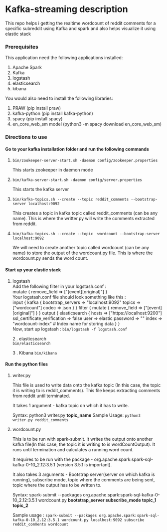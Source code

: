 # Kafka-streaming description

This repo helps i getting the realtime wordcount of reddit comments for a specific subreddit using Kafka and spark and also helps visualize it using elastic stack

  

### Prerequisites

This application need the following applications installed:

1. Apache Spark
2. Kafka
3. logstash
4. elasticsearch
5. kibana

You would also need to install the following libraries:

1. PRAW (pip install praw)
2. kafka-python (pip install kafka-python)
3. spacy (pip install spacy)
4. en_core_web_sm model (python3 -m spacy download en_core_web_sm)


### Directions to use

#### Go to your kafka installation folder and run the following commands

1. `bin/zookeeper-server-start.sh -daemon config/zookeeper.properties`

	This starts zookeeper in daemon mode

2. `bin/kafka-server-start.sh -daemon config/server.properties`

	This starts the kafka server

3. `bin/kafka-topics.sh --create --topic reddit_comments --bootstrap-server localhost:9092`


	This creates a topic in kafka topic called reddit_comments (can be any name). This is where the writter.py will write the comments extracted from reddit.

4. `bin/kafka-topics.sh --create --topic  wordcount --bootstrap-server localhost:9092`

	We will need to create another topic called wordcount (can be any name) to store the output of the wordcount.py file. This is where the wordcount.py sends the word count.

#### Start up your elastic stack
1. logstash  
	Add the following filter in your logstash.conf :  
    		mutate {
        		remove_field => ["[event][original]"]
        	}  
Your logstash.conf file should look something like this :  
        	input {
    			kafka {
    				bootstrap_servers => "localhost:9092"
    				topics => ["wordcount"]
    				codec => json
    			}
            }
            filter {
            	mutate {
            	remove_field => ["[event][original]"]
            	}
            }
            output {
            	elasticsearch {
            		hosts => ["https://localhost:9200"]
            		ssl_certificate_verification => false
            		user => elastic
            		password => "<password>"
            		index => "wordcount-index"  # Index name for storing data
            	}
            }    
Now, start up logstash :
`bin/logstash -f logstash.conf`  

	2 . elasticsearch  
	`bin/elasticsearch`
	
	3 . Kibana
	`bin/kibana`
#### Run the python files

1. writer.py

	This file is used to write data onto the kafka topic (In this case, the topic it is writing to is reddit_comments). This file keeps extracting comments from reddit until terminated.

	It takes 1 argument - kafka topic on which it has to write.

      Syntax: python3 writer.py **topic_name**
      Sample Usage: `python3 writer.py reddit_comments`

2. wordcount.py

	This is to be run with spark-submit. It writes the output onto another kafka file(In this case, the topic it is writing to is wordCountOutput). It runs until termination and calculates a running word count.

	It requires to be run with the package - org.apache.spark:spark-sql-kafka-0-10_2.12:3.5.1 (version 3.5.1 is important).

	It also takes 3 arguments - Bootstrap server(server on which kafka is running), subscribe mode, topic where the comments are being sent, topic where the output has to be written to.

	Syntax: spark-submit --packages org.apache.spark:spark-sql-kafka-0-10_2.12:3.5.1 wordcount.py **bootstrap_server  subscribe_mode  topic_1  topic_2**

    Sample usage : `spark-submit --packages org.apache.spark:spark-sql-kafka-0-10_2.12:3.5.1 wordcount.py localhost:9092 subscribe reddit_comments wordcount`
